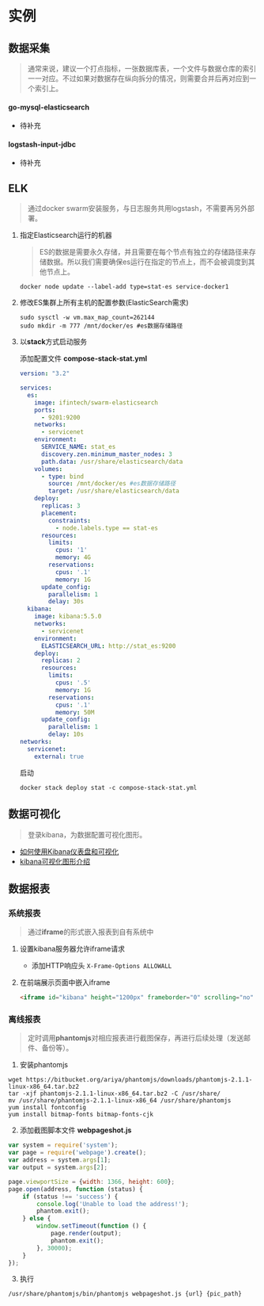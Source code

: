 # 实例

## 数据采集

> 通常来说，建议一个打点指标，一张数据库表，一个文件与数据仓库的索引一一对应。不过如果对数据存在纵向拆分的情况，则需要合并后再对应到一个索引上。

#### go-mysql-elasticsearch

- 待补充

#### logstash-input-jdbc

- 待补充

## ELK

> 通过docker swarm安装服务，与日志服务共用logstash，不需要再另外部署。

1. 指定Elasticsearch运行的机器

   > ES的数据是需要永久存储，并且需要在每个节点有独立的存储路径来存储数据。所以我们需要确保es运行在指定的节点上，而不会被调度到其他节点上。

   ```shell
   docker node update --label-add type=stat-es service-docker1
   ```

2. 修改ES集群上所有主机的配置参数(ElasticSearch需求)

   ```shell
   sudo sysctl -w vm.max_map_count=262144
   sudo mkdir -m 777 /mnt/docker/es #es数据存储路径
   ```

3. 以**stack**方式启动服务

   添加配置文件 **compose-stack-stat.yml**

   ```yaml
   version: "3.2"

   services:
     es:
       image: ifintech/swarm-elasticsearch
       ports:
         - 9201:9200
       networks:
         - servicenet
       environment:
         SERVICE_NAME: stat_es
         discovery.zen.minimum_master_nodes: 3
         path.data: /usr/share/elasticsearch/data
       volumes:
         - type: bind
           source: /mnt/docker/es #es数据存储路径
           target: /usr/share/elasticsearch/data
       deploy:
         replicas: 3
         placement:
           constraints:
             - node.labels.type == stat-es
         resources:
           limits:
             cpus: '1'
             memory: 4G
           reservations:
             cpus: '.1'
             memory: 1G
         update_config:
           parallelism: 1
           delay: 30s
     kibana:
       image: kibana:5.5.0
       networks:
         - servicenet
       environment:
         ELASTICSEARCH_URL: http://stat_es:9200
       deploy:
         replicas: 2
         resources:
           limits:
             cpus: '.5'
             memory: 1G
           reservations:
             cpus: '.1'
             memory: 50M
         update_config:
           parallelism: 1
           delay: 10s
   networks:
     servicenet:
       external: true
   ```

   启动

   ```shell
   docker stack deploy stat -c compose-stack-stat.yml
   ```

## 数据可视化

> 登录kibana，为数据配置可视化图形。

- [如何使用Kibana仪表盘和可视化](https://www.howtoing.com/how-to-use-kibana-dashboards-and-visualizations/)
- [kibana可视化图形介绍](https://kibana.logstash.es/content/kibana/v5/visualize/)

## 数据报表

### 系统报表

> 通过**iframe**的形式嵌入报表到自有系统中

1. 设置kibana服务器允许iframe请求

   - 添加HTTP响应头 `X-Frame-Options ALLOWALL`

2. 在前端展示页面中嵌入iframe

   ```html
   <iframe id="kibana" height="1200px" frameborder="0" scrolling="no" marginheight="0" marginwidth="0" width="100%" src="<?=$url?>"></iframe>
   ```

### 离线报表

> 定时调用**phantomjs**对相应报表进行截图保存，再进行后续处理（发送邮件、备份等）。

1. 安装phantomjs

```shell
wget https://bitbucket.org/ariya/phantomjs/downloads/phantomjs-2.1.1-linux-x86_64.tar.bz2
tar -xjf phantomjs-2.1.1-linux-x86_64.tar.bz2 -C /usr/share/
mv /usr/share/phantomjs-2.1.1-linux-x86_64 /usr/share/phantomjs
yum install fontconfig
yum install bitmap-fonts bitmap-fonts-cjk
```

2. 添加截图脚本文件 **webpageshot.js**

```javascript
var system = require('system');
var page = require('webpage').create();
var address = system.args[1];
var output = system.args[2];

page.viewportSize = {width: 1366, height: 600};
page.open(address, function (status) {
    if (status !== 'success') {
        console.log('Unable to load the address!');
        phantom.exit();
    } else {
        window.setTimeout(function () {
            page.render(output);
            phantom.exit();
        }, 30000);
    }
});
```

3. 执行

```shell
/usr/share/phantomjs/bin/phantomjs webpageshot.js {url} {pic_path}
```

